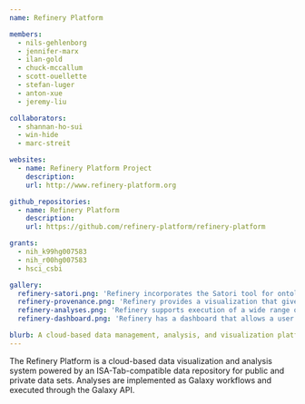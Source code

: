 ```yaml
---
name: Refinery Platform

members:
  - nils-gehlenborg
  - jennifer-marx
  - ilan-gold
  - chuck-mccallum
  - scott-ouellette
  - stefan-luger
  - anton-xue
  - jeremy-liu

collaborators:
  - shannan-ho-sui
  - win-hide
  - marc-streit

websites:
  - name: Refinery Platform Project
    description:
    url: http://www.refinery-platform.org

github_repositories:
  - name: Refinery Platform
    description:
    url: https://github.com/refinery-platform/refinery-platform

grants:
  - nih_k99hg007583
  - nih_r00hg007583
  - hsci_csbi

gallery:
  refinery-satori.png: 'Refinery incorporates the Satori tool for ontology-guided visual exploration of data sets within the system. The example shown is from the Harvard Stem Cell Institute Stem Cell Commons site, which is an instance of Refinery.'
  refinery-provenance.png: 'Refinery provides a visualization that gives users an interface to see the provenance of a given data set and relationships between the files. The example shown is from the Harvard Stem Cell Institute Stem Cell Commons site, which is an instance of Refinery.'
  refinery-analyses.png: 'Refinery supports execution of a wide range of analysis workflows backed by the popular Galaxy bioin formatics platform. The example shown is from the Harvard Stem Cell Institute Stem Cell Commons site, which is an instance of Refinery.'
  refinery-dashboard.png: 'Refinery has a dashboard that allows a user to view data sets, groups, and event information. The example shown is from the Harvard Stem Cell Institute Stem Cell Commons site, which is an instance of Refinery.'

blurb: A cloud-based data management, analysis, and visualization platform for reproducible biomedical research.
---
```

The Refinery Platform is a cloud-based data visualization and analysis system powered by an ISA-Tab-compatible data repository for public and private data sets. Analyses are implemented as Galaxy workflows and executed through the Galaxy API.
